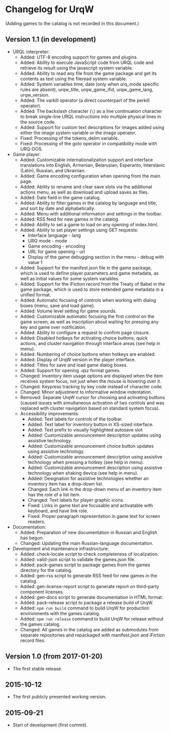 # Changelog for UrqW

(Adding games to the catalog is not recorded in this document.)

## Version 1.1 (in development)

* URQL interpreter:
	+ Added: UTF-8 encoding support for games and plugins.
	+ Added: Ability to execute JavaScript code from URQL code and retrieve its result using the javascript system variable.
	+ Added: Ability to read any file from the game package and get its contents as text using the fileread system variable.
	+ Added: System variables time, date (only when urq_mode specific rules are absent), urqw_title, urqw_game_ifid, urqw_game_lang, urqw_version.
	+ Added: The varkill operator (a direct counterpart of the perkill operator).
	+ Added: The backslash character (`\`) as a line continuation character to break single-line URQL instructions into multiple physical lines in the source code.
	+ Added: Support for custom text descriptions for images added using either the image system variable or the image operator.
	+ Fixed: Processing of the tokens_delim variable.
	+ Fixed: Processing of the goto operator in compatibility mode with URQ-DOS.
* Game player:
	+ Added: Customizable internationalization support and interface translations into English, Armenian, Belarusian, Esperanto, Interslavic (Latin), Russian, and Ukrainian.
	+ Added: Game encoding configuration when opening from the main page.
	+ Added: Ability to rename and clear save slots via the additional actions menu, as well as download and upload saves as files.
	+ Added: Date field in the game catalog.
	+ Added: Ability to filter games in the catalog by language and title, and sort by date and alphabetically.
	+ Added: Menu with additional information and settings in the toolbar.
	+ Added: RSS feed for new games in the catalog.
	+ Added: Ability to set a game to load on any opening of index.html.
	+ Added: Ability to set player settings using GET requests:
		- Interface language - lang
		- URQ mode - mode
		- Game encoding - encoding
		- URL for game opening - url
		- Display of the game debugging section in the menu - debug with value 1
	+ Added: Support for the manifest.json file in the game package, which is used to define player parameters and game metadata, as well as initial values for some system variables.
	+ Added: Support for the iFiction record from the Treaty of Babel in the game package, which is used to store extended game metadata in a unified format.
	+ Added: Automatic focusing of controls when working with dialog boxes (menu, save and load game).
	+ Added: Volume level setting for game sounds.
	+ Added: Customizable automatic focusing the first control on the game screen, as well as inscription about waiting for pressing any key and game over notification.
	+ Added: Ability to configure a request to confirm page closure.
	+ Added: Disabled  hotkeys for activating choice buttons, quick actions, and cluster navigation through interface areas (see help in menu).
	+ Added: Numbering of choice buttons when hotkeys are enabled.
	+ Added: Display of UrqW version in the player interface.
	+ Added: Titles for save and load game dialog boxes.
	+ Added: Support for opening .qsz format games.
	+ Changed: Inventory item usage options are displayed when the item receives system focus, not just when the mouse is hovering over it.
	+ Changed: Keypress tracking by key code instead of character code.
	+ Changed: Minor adjustment to informative window indentation.
	+ Removed: Separate UrqW cursor for choosing and activating buttons (caused issues with simultaneous activation of two controls and was replaced with cluster navigation based on standard system focus).
	+ Accessibility improvements:
		- Added: Text labels for controls of the toolbar.
		- Added: Text label for inventory button in XS-sized interface.
		- Added: Text prefix to visually highlighted autosave slot
		- Added: Customizable announcement description updates using assistive technology.
		- Added: Customizable announcement choice button updates using assistive technology.
		- Added: Customizable announcement description using assistive technology when pressing a hotkey (see help in menu).
		- Added: Customizable announcement description using assistive technology when shaking device (see help in menu).
		- Added: Designation  for assistive technologies whether an inventory item has a drop-down list.
		- Changed: Each link in the drop-down menu of an inventory item has the role of a list item.
		- Changed: Text labels for player graphic icons.
		- Fixed: Links in game text are focusable and activatable with keyboard, and have link role.
		- Fixed: Proper paragraph representation in game text for screen readers.
* Documentation:
	+ Added: Preparation of new documentation in Russian and English has begun.
	+ Changed: Updating the main Russian-language documentation.
* Development and maintenance infrastructure:
	+ Added: check-locale script to check completeness of localization.
	+ Added: valid-json script to validate the games.json file.
	+ Added: pack-games script to package games from the games directory for the catalog.
	+ Added: gen-rss script to generate RSS feed for new games in the catalog.
	+ Added: gen-license-report script to generate report on third-party component licenses.
	+ Added: gen-docs script to generate documentation in HTML format.
	+ Added: pack-release script to package a release build of UrqW.
	+ Added: `npm run build` command to build UrqW for production environments with the games catalog.
	+ Added: `npm run release` command to build UrqW for release without the games catalog.
	+ Changed: All games in the catalog are added as submodules from separate repositories and repackaged with manifest.json and iFiction record files.

## Version 1.0 (from 2017-01-20)

* The first stable release.

## 2015-10-12

* The first publicly presented working version.

## 2015-09-21

* Start of development (first commit).
